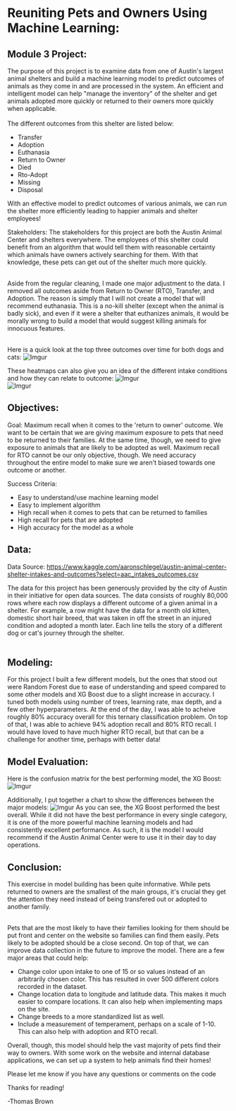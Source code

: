 
# Reuniting Pets and Owners Using Machine Learning:

## Module 3 Project:

The purpose of this project is to examine data from one of Austin's largest animal shelters and build a machine learning model to predict outcomes of animals as they come in and are processed in the system.  An efficient and intelligent model can help "manage the inventory" of the shelter and get animals adopted more quickly or returned to their owners more quickly when applicable.  <br><br>
The different outcomes from this shelter are listed below:
- Transfer           
- Adoption           
- Euthanasia        
- Return to Owner     
- Died                 
- Rto-Adopt
- Missing
- Disposal  <br>

With an effective model to predict outcomes of various animals, we can run the shelter more efficiently leading to happier animals and shelter employees!

Stakeholders: The stakeholders for this project are both the Austin Animal Center and shelters everywhere. The employees of this shelter could benefit from an algorithm that would tell them with reasonable certainty which animals have owners actively searching for them.  With that knowledge, these pets can get out of the shelter much more quickly.<br><br>

Aside from the regular cleaning, I made one major adjustment to the data.  I removed all outcomes aside from Return to Owner (RTO), Transfer, and Adoption.  The reason is simply that I will not create a model that will recommend euthanasia.  This is a no-kill shelter (except when the animal is badly sick), and even if it were a shelter that euthanizes animals, it would be morally wrong to build a model that would suggest killing animals for innocuous features. <br><br>

Here is a quick look at the top three outcomes over time for both dogs and cats:
![Imgur](https://i.imgur.com/QjqDNdk.png)

These heatmaps can also give you an idea of the different intake conditions and how they can relate to outcome:
![Imgur](https://i.imgur.com/D8sSNbU.png)<br>
![Imgur](https://i.imgur.com/YhZCshO.png)

## Objectives:

Goal: Maximum recall when it comes to the 'return to owner' outcome. We want to be certain that we are giving maximum exposure to pets that need to be returned to their families. At the same time, though, we need to give exposure to animals that are likely to be adopted as well.  Maximum recall for RTO cannot be our only objective, though.  We need accuracy throughout the entire model to make sure we aren't biased towards one outcome or another.

Success Criteria: 
- Easy to understand/use machine learning model
- Easy to implement algorithm
- High recall when it comes to pets that can be returned to families
- High recall for pets that are adopted
- High accuracy for the model as a whole

## Data:

Data Source: https://www.kaggle.com/aaronschlegel/austin-animal-center-shelter-intakes-and-outcomes?select=aac_intakes_outcomes.csv

The data for this project has been generously provided by the city of Austin in their initiative for open data sources.  The data consists of roughly 80,000 rows where each row displays a different outcome of a given animal in a shelter.  For example, a row might have the data for a month old kitten, domestic short hair breed, that was taken in off the street in an injured condition and adopted a month later.  Each line tells the story of a different dog or cat's journey through the shelter.  
<br>

## Modeling:

For this project I built a few different models, but the ones that stood out were Random Forest due to ease of understanding and speed compared to some other models and XG Boost due to a slight increase in accuracy.  I tuned both models using number of trees, learning rate, max depth, and a few other hyperparameters.  At the end of the day, I was able to acheive roughly 80% accuracy overall for this ternary classification problem.  On top of that, I was able to achieve 94% adoption recall and 80% RTO recall.  I would have loved to have much higher RTO recall, but that can be a challenge for another time, perhaps with better data!


## Model Evaluation:

Here is the confusion matrix for the best performing model, the XG Boost:
![Imgur](https://i.imgur.com/Yl6jEZ8.png)

Additionally, I put together a chart to show the differences between the major models:
![Imgur](https://i.imgur.com/n3gEEoD.png)
As you can see, the XG Boost performed the best overall.  While it did not have the best performance in every single category, it is one of the more powerful machine learning models and had consistently excellent performance.  As such, it is the model I would recommend if the Austin Animal Center were to use it in their day to day operations.

## Conclusion: 

This exercise in model building has been quite informative.  While pets returned to owners are the smallest of the main groups, it's crucial they get the attention they need instead of being transfered out or adopted to another family.<br><br>

Pets that are the most likely to have their families looking for them should be put front and center on the website so families can find them easily.  Pets likely to be adopted should be a close second.  On top of that, we can improve data collection in the future to improve the model.  There are a few major areas that could help:

- Change color upon intake to one of 15 or so values instead of an arbitrarily chosen color.  This has resulted in over 500 different colors recorded in the dataset.
- Change location data to longitude and latitude data.  This makes it much easier to compare locations.  It can also help when implementing maps on the site.
- Change breeds to a more standardized list as well.
- Include a measurement of temperament, perhaps on a scale of 1-10. This can also help with adoption and RTO recall.

Overall, though, this model should help the vast majority of pets find their way to owners.  With some work on the website and internal database applications, we can set up a system to help animals find their homes!

Please let me know if you have any questions or comments on the code

Thanks for reading!

-Thomas Brown